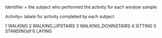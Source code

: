 
Identifier = the subject who performed the activity for each window sample

Activity= labels for activity completed by each subject

1 WALKING
2 WALKING_UPSTAIRS
3 WALKING_DOWNSTAIRS
4 SITTING
5 STANDINGdf
6 LAYING











